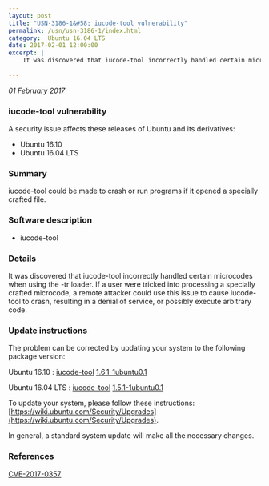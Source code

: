 ```yaml
---
layout: post
title: "USN-3186-1&#58; iucode-tool vulnerability"
permalink: /usn/usn-3186-1/index.html
category:  Ubuntu 16.04 LTS
date: 2017-02-01 12:00:00
excerpt: |
    It was discovered that iucode-tool incorrectly handled certain microcodes when using the -tr loader. If a user were tricked into processing a specially crafted microcode, a remote attacker could use this issue to cause iucode-tool to crash, resulting in a denial of service, or possibly execute arbitrary code. 
    
--- 
```

 
 

*01 February 2017*

### iucode-tool vulnerability

A security issue affects these releases of Ubuntu and its derivatives:

* Ubuntu 16.10
* Ubuntu 16.04 LTS

### Summary

iucode-tool could be made to crash or run programs if it opened a specially crafted file.

### Software description

* iucode-tool 

### Details

It was discovered that iucode-tool incorrectly handled certain microcodes when using the -tr loader. If a user were tricked into processing a specially crafted microcode, a remote attacker could use this issue to cause iucode-tool to crash, resulting in a denial of service, or possibly execute arbitrary code. 

### Update instructions

The problem can be corrected by updating your system to the following package version:

Ubuntu 16.10
 : [iucode-tool](https://launchpad.net/ubuntu/+source/iucode-tool) <span> [1.6.1-1ubuntu0.1](https://launchpad.net/ubuntu/+source/iucode-tool/1.6.1-1ubuntu0.1) </span> 

Ubuntu 16.04 LTS
 : [iucode-tool](https://launchpad.net/ubuntu/+source/iucode-tool) <span> [1.5.1-1ubuntu0.1](https://launchpad.net/ubuntu/+source/iucode-tool/1.5.1-1ubuntu0.1) </span> 

To update your system, please follow these instructions: [https://wiki.ubuntu.com/Security/Upgrades](https://wiki.ubuntu.com/Security/Upgrades).

In general, a standard system update will make all the necessary changes. 

### References

 
 [CVE-2017-0357](http://people.ubuntu.com/~ubuntu-security/cve/CVE-2017-0357)
 

